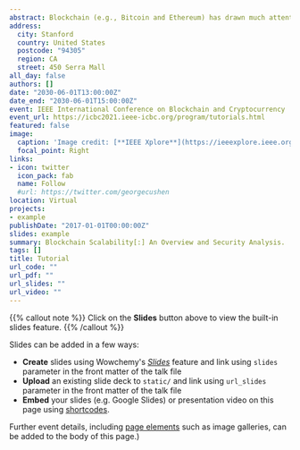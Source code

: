 ```yaml
---
abstract: Blockchain (e.g., Bitcoin and Ethereum) has drawn much attention and has been widely deployed in recent years. However, Blockchain scalability is emerging as a challenging issue. This tutorial will overview existing solutions to Blockchain scalability, which can be classified into two categories [:] First layer and second layer solutions. First layer solutions propose modifications to the Blockchain (i.e., changing the Blockchain structure, such as block size) while second layer solutions propose mechanisms that are implemented outside of the Blockchain. In particular, we focus on sharding as a promising first layer solution to the scalability issue; the basic idea behind sharding is to divide the Blockchain network into multiple committees, each processing a separate set of transactions. More specifically, (a) we propose a taxonomy based on committee formation and intra-committee consensus; and (b) we compare the main existing sharding-based Blockchain protocols. We also present a performance-based comparative analysis (i.e., throughput and latency), of the advantages, and disadvantages in existing scalability solutions. Finally, we present a security analysis of sharding-based Blockchain protocols.
address:
  city: Stanford
  country: United States
  postcode: "94305"
  region: CA
  street: 450 Serra Mall
all_day: false
authors: []
date: "2030-06-01T13:00:00Z"
date_end: "2030-06-01T15:00:00Z"
event: IEEE International Conference on Blockchain and Cryptocurrency
event_url: https://icbc2021.ieee-icbc.org/program/tutorials.html
featured: false
image:
  caption: 'Image credit: [**IEEE Xplore**](https://ieeexplore.ieee.org/stamp/stamp.jsp?tp=&arnumber=9133427)'
  focal_point: Right
links:
- icon: twitter
  icon_pack: fab
  name: Follow
  #url: https://twitter.com/georgecushen
location: Virtual
projects:
- example
publishDate: "2017-01-01T00:00:00Z"
slides: example
summary: Blockchain Scalability[:] An Overview and Security Analysis.
tags: []
title: Tutorial
url_code: ""
url_pdf: ""
url_slides: ""
url_video: ""
---
```

{{% callout note %}}
Click on the **Slides** button above to view the built-in slides feature.
{{% /callout %}}

Slides can be added in a few ways:

- **Create** slides using Wowchemy's [_Slides_](https://wowchemy.com/docs/managing-content/#create-slides) feature and link using `slides` parameter in the front matter of the talk file
- **Upload** an existing slide deck to `static/` and link using `url_slides` parameter in the front matter of the talk file
- **Embed** your slides (e.g. Google Slides) or presentation video on this page using [shortcodes](https://wowchemy.com/docs/writing-markdown-latex/).

Further event details, including [page elements](https://wowchemy.com/docs/writing-markdown-latex/) such as image galleries, can be added to the body of this page.)
